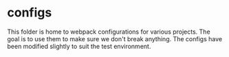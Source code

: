 # configs

This folder is home to webpack configurations for various projects. The goal is to use them to make sure
we don't break anything. The configs have been modified slightly to suit the test environment.

